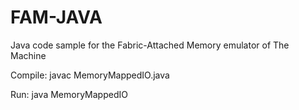 # FAM-JAVA
Java code sample for the Fabric-Attached Memory emulator of The Machine

Compile:
javac MemoryMappedIO.java


Run:
java MemoryMappedIO
